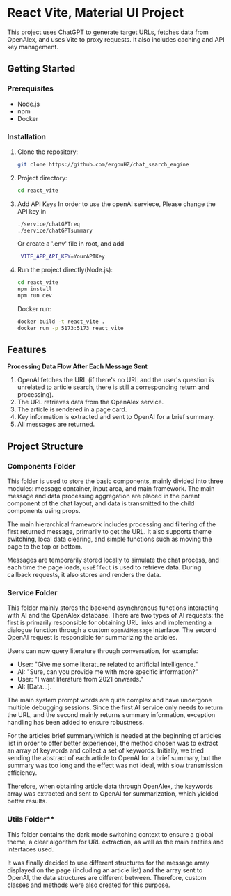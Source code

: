 # React Vite, Material UI Project

This project uses ChatGPT to generate target URLs, fetches data from OpenAlex, and uses Vite to proxy requests. It also includes caching and API key management.

## Getting Started

### Prerequisites

- Node.js
- npm
- Docker

### Installation

1. Clone the repository:

   ```bash
   git clone https://github.com/ergouHZ/chat_search_engine

   ```

2. Project directory:
   ```bash
   cd react_vite
   ```
3. Add API Keys
   In order to use the openAi serviece,
   Please change the API key in

   ```bash
   ./service/chatGPTreq
   ./service/chatGPTsummary
   ```

   Or create a '.env' file in root, and add

   ```bash
    VITE_APP_API_KEY=YourAPIKey
   ```

4. Run the project directly(Node.js):

   ```bash
   cd react_vite
   npm install
   npm run dev
   ```

   Docker run:

   ```bash
   docker build -t react_vite .
   docker run -p 5173:5173 react_vite
   ```

## Features

**Processing Data Flow After Each Message Sent**

1. OpenAI fetches the URL (if there's no URL and the user's question is unrelated to article search, there is still a corresponding return and processing).
2. The URL retrieves data from the OpenAlex service.
3. The article is rendered in a page card.
4. Key information is extracted and sent to OpenAI for a brief summary.
5. All messages are returned.

## Project Structure

### Components Folder

This folder is used to store the basic components, mainly divided into three modules: message container, input area, and main framework. The main message and data processing aggregation are placed in the parent component of the chat layout, and data is transmitted to the child components using props.

The main hierarchical framework includes processing and filtering of the first returned message, primarily to get the URL. It also supports theme switching, local data clearing, and simple functions such as moving the page to the top or bottom.

Messages are temporarily stored locally to simulate the chat process, and each time the page loads, `useEffect` is used to retrieve data. During callback requests, it also stores and renders the data.


### Service Folder

This folder mainly stores the backend asynchronous functions interacting with AI and the OpenAlex database. There are two types of AI requests: the first is primarily responsible for obtaining URL links and implementing a dialogue function through a custom `openAiMessage` interface. The second OpenAI request is responsible for summarizing the articles.

Users can now query literature through conversation, for example:

- User: "Give me some literature related to artificial intelligence."
- AI: "Sure, can you provide me with more specific information?"
- User: "I want literature from 2021 onwards."
- AI: [Data...].

The main system prompt words are quite complex and have undergone multiple debugging sessions. Since the first AI service only needs to return the URL, and the second mainly returns summary information, exception handling has been added to ensure robustness.

For the articles brief summary(which is needed at the beginning of articles list in order to offer better experience), the method chosen was to extract an array of keywords and collect a set of keywords. Initially, we tried sending the abstract of each article to OpenAI for a brief summary, but the summary was too long and the effect was not ideal, with slow transmission efficiency.

Therefore, when obtaining article data through OpenAlex, the keywords array was extracted and sent to OpenAI for summarization, which yielded better results.


### Utils Folder**

This folder contains the dark mode switching context to ensure a global theme, a clear algorithm for URL extraction, as well as the main entities and interfaces used.

It was finally decided to use different structures for the message array displayed on the page (including an article list) and the array sent to OpenAI, the data structures are different between. Therefore, custom classes and methods were also created for this purpose.

